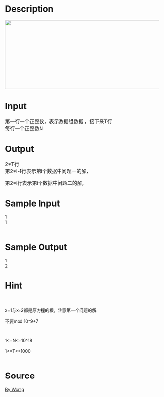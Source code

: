 
# Description

<div class="content"><p><img height="227" alt="" width="537" src="/source/bzoj/3329/img/aHR0cHM6Ly9seWRzeS5jb20vSnVkZ2VPbmxpbmUvdXBsb2FkLzIwMTMxMi8xKDIpLmpwZw==.jpg"/></p></div>

# Input

<div class="content"><p><span style="font-size: medium">第一行一个正整数，表示数据组数据 ，接下来T行<br/>
每行一个正整数N</span></p></div>

# Output

<div class="content"><p><span style="font-size: medium">2*T行<br/>
第2*i-1行表示第i个数据中问题一的解，</span></p>
<p><span style="font-size: medium">第2*i行表示第i个数据中问题二的解，</span></p></div>

# Sample Input

<div class="content"><span class="sampledata">1<br/>
1<br/>
<br/>
</span></div>

# Sample Output

<div class="content"><span class="sampledata">1<br/>
2<br/>
</span></div>

# Hint

<div class="content"><p></p><p><br/><br/>
x=1与x=2都是原方程的根，注意第一个问题的解<br/><br/>
不要mod 10^9+7</p><br/>
<p>1&lt;=N&lt;=10^18 <br/><br/>
1&lt;=T&lt;=1000<br/><br/>
</p><p></p></div>

# Source

<div class="content"><p><a href="problemset.php?search=By Wcmg">By Wcmg</a></p></div>

